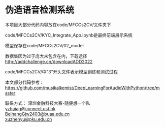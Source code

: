 # 伪造语音检测系统

本项目大部分代码内容放在code/MFCCs2CV/文件夹下

code/MFCCs2CV/KYC_Integrate_App.ipynb是最终前端展示系统

模型保存在code/MFCCs2CV/02_model

数据集因为过于庞大未包含在内，下载途径 http://addchallenge.cn/downloadADD2022

code/MFCCs2CV/中"3"开头文件表示模型训练和测试过程
  
本文部分代码参考：
https://github.com/musikalkemist/DeepLearningForAudioWithPython/tree/master
  
联系方式：
深圳金融科技大赛-随便想一个队  
yzhaiag@connect.ust.hk  
BeihangGjw2403@buaa.edu.cn  
xuzhenyu@pku.edu.cn  
